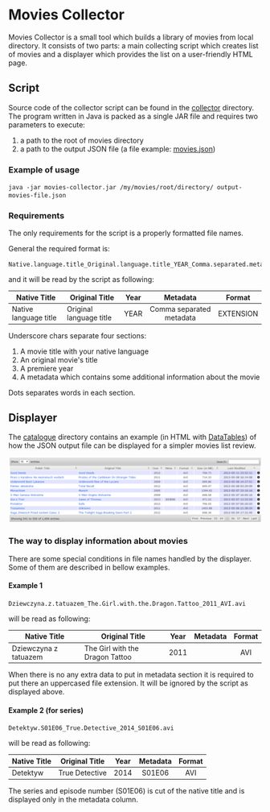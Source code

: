 Movies Collector
================

Movies Collector is a small tool which builds a library of movies from local directory. It consists of two parts: a main collecting script which creates list of movies and a displayer which provides the list on a user-friendly HTML page.

## Script

Source code of the collector script can be found in the [collector](../../tree/master/collector) directory. The program written in Java is packed as a single JAR file and requires two parameters to execute:

1. a path to the root of movies directory
2. a path to the output JSON file (a file example: [movies.json](catalogue/movies.json))

### Example of usage
```
java -jar movies-collector.jar /my/movies/root/directory/ output-movies-file.json
```

### Requirements
The only requirements for the script is a properly formatted file names. 

General the required format is:
```
Native.language.title_Original.language.title_YEAR_Comma.separated.metadata.extension
```
and it will be read by the script as following:

| Native Title          | Original Title          | Year | Metadata                 | Format    |
|-----------------------|-------------------------|:----:|:------------------------:|:---------:|
| Native language title | Original language title | YEAR | Comma separated metadata | EXTENSION |

Underscore chars separate four sections:

1. A movie title with your native language
2. An original movie's title
3. A premiere year
4. A metadata which contains some additional information about the movie

Dots separates words in each section.

## Displayer
The [catalogue](../../tree/master/catalogue) directory contains an example (in HTML with [DataTables](https://datatables.net/)) of how the JSON output file can be displayed for a simpler movies list review.

![Screen shot of the HTML catalogue.](catalogue.png)

### The way to display information about movies

There are some special conditions in file names handled by the displayer. Some of them are described in bellow examples.

#### Example 1
```
Dziewczyna.z.tatuazem_The.Girl.with.the.Dragon.Tattoo_2011_AVI.avi
```
will be read as following:

| Native Title          | Original Title                  | Year | Metadata                 | Format |
|-----------------------|---------------------------------|:----:|:------------------------:|:------:|
| Dziewczyna z tatuazem | The Girl with the Dragon Tattoo | 2011 |                          |  AVI   |

When there is no any extra data to put in metadata section it is required to put there an uppercased file extension. It will be ignored by the script as displayed above.

#### Example 2 (for series)
```
Detektyw.S01E06_True.Detective_2014_S01E06.avi
```
will be read as following:

| Native Title | Original Title | Year | Metadata | Format |
|--------------|----------------|:----:|:--------:|:------:|
| Detektyw     | True Detective | 2014 |  S01E06  |  AVI   |

The series and episode number (S01E06) is cut of the native title and is displayed only in the metadata column.